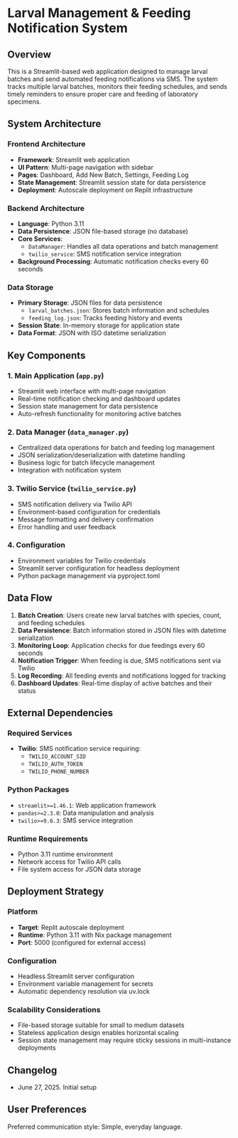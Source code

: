 # Larval Management & Feeding Notification System

## Overview

This is a Streamlit-based web application designed to manage larval batches and send automated feeding notifications via SMS. The system tracks multiple larval batches, monitors their feeding schedules, and sends timely reminders to ensure proper care and feeding of laboratory specimens.

## System Architecture

### Frontend Architecture
- **Framework**: Streamlit web application
- **UI Pattern**: Multi-page navigation with sidebar
- **Pages**: Dashboard, Add New Batch, Settings, Feeding Log
- **State Management**: Streamlit session state for data persistence
- **Deployment**: Autoscale deployment on Replit infrastructure

### Backend Architecture
- **Language**: Python 3.11
- **Data Persistence**: JSON file-based storage (no database)
- **Core Services**:
  - `DataManager`: Handles all data operations and batch management
  - `twilio_service`: SMS notification service integration
- **Background Processing**: Automatic notification checks every 60 seconds

### Data Storage
- **Primary Storage**: JSON files for data persistence
  - `larval_batches.json`: Stores batch information and schedules
  - `feeding_log.json`: Tracks feeding history and events
- **Session State**: In-memory storage for application state
- **Data Format**: JSON with ISO datetime serialization

## Key Components

### 1. Main Application (`app.py`)
- Streamlit web interface with multi-page navigation
- Real-time notification checking and dashboard updates
- Session state management for data persistence
- Auto-refresh functionality for monitoring active batches

### 2. Data Manager (`data_manager.py`)
- Centralized data operations for batch and feeding log management
- JSON serialization/deserialization with datetime handling
- Business logic for batch lifecycle management
- Integration with notification system

### 3. Twilio Service (`twilio_service.py`)
- SMS notification delivery via Twilio API
- Environment-based configuration for credentials
- Message formatting and delivery confirmation
- Error handling and user feedback

### 4. Configuration
- Environment variables for Twilio credentials
- Streamlit server configuration for headless deployment
- Python package management via pyproject.toml

## Data Flow

1. **Batch Creation**: Users create new larval batches with species, count, and feeding schedules
2. **Data Persistence**: Batch information stored in JSON files with datetime serialization
3. **Monitoring Loop**: Application checks for due feedings every 60 seconds
4. **Notification Trigger**: When feeding is due, SMS notifications sent via Twilio
5. **Log Recording**: All feeding events and notifications logged for tracking
6. **Dashboard Updates**: Real-time display of active batches and their status

## External Dependencies

### Required Services
- **Twilio**: SMS notification service requiring:
  - `TWILIO_ACCOUNT_SID`
  - `TWILIO_AUTH_TOKEN`
  - `TWILIO_PHONE_NUMBER`

### Python Packages
- `streamlit>=1.46.1`: Web application framework
- `pandas>=2.3.0`: Data manipulation and analysis
- `twilio>=9.6.3`: SMS service integration

### Runtime Requirements
- Python 3.11 runtime environment
- Network access for Twilio API calls
- File system access for JSON data storage

## Deployment Strategy

### Platform
- **Target**: Replit autoscale deployment
- **Runtime**: Python 3.11 with Nix package management
- **Port**: 5000 (configured for external access)

### Configuration
- Headless Streamlit server configuration
- Environment variable management for secrets
- Automatic dependency resolution via uv.lock

### Scalability Considerations
- File-based storage suitable for small to medium datasets
- Stateless application design enables horizontal scaling
- Session state management may require sticky sessions in multi-instance deployments

## Changelog

- June 27, 2025. Initial setup

## User Preferences

Preferred communication style: Simple, everyday language.